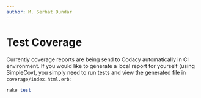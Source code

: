 ```yaml
---
author: M. Serhat Dundar
---
```


# Test Coverage

Currently coverage reports are being send to Codacy automatically in CI environment. If you would like to generate a local report for yourself (using SimpleCov), you simply need to run tests and view the generated file in `coverage/index.html.erb`:

```ruby
rake test
```
